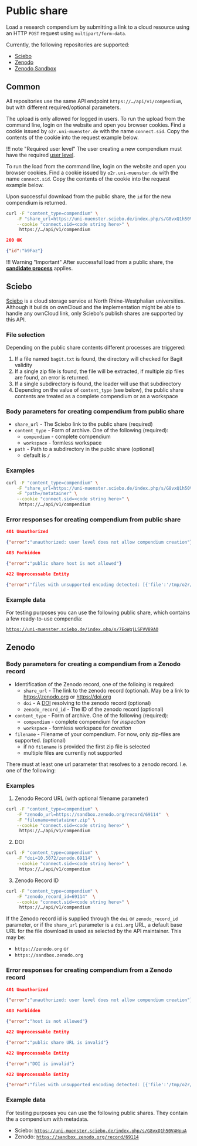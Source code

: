 # Public share

Load a research compendium by submitting a link to a cloud resource using an HTTP `POST` request using `multipart/form-data`.

Currently, the following repositories are supported:

- [Sciebo](https://sciebo.de)
- [Zenodo](https://zenodo.org)
- [Zenodo Sandbox](https://sandbox.zenodo.org)

## Common

All repositories use the same API endpoint `https://…/api/v1/compendium`, but with different required/optional parameters.

The upload is only allowed for logged in users.
To run the upload from the command line, login on the website and open you browser cookies.
Find a cookie issued by `o2r.uni-muenster.de` with the name `connect.sid`.
Copy the contents of the cookie into the request example below.

!!! note "Required user level"
    The user creating a new compendium must have the required [user level](../user.md#user-levels).

To run the load from the command line, login on the website and open you browser cookies.
Find a cookie issued by `o2r.uni-muenster.de` with the name `connect.sid`.
Copy the contents of the cookie into the request example below.

Upon successful download from the public share, the `id` for the new compendium is returned.

```bash
curl -F "content_type=compendium" \
    -F "share_url=https://uni-muenster.sciebo.de/index.php/s/G8vxQ1h50V4HpuA"  \
    --cookie "connect.sid=<code string here>" \
     https://…/api/v1/compendium
```

```json
200 OK

{"id":"b9Faz"}
```

!!! Warning "Important"
    After successful load from a public share, the **[candidate process](upload.md#candidate-process)** applies.

## Sciebo

[Sciebo](http://www.sciebo.de/en/about/index.html) is a cloud storage service at North Rhine-Westphalian universities.
Although it builds on ownCloud and the implementation might be able to handle any ownCloud link, only Sciebo's publish shares are supported by this API. 

### File selection

Depending on the public share contents different processes are triggered:

1. If a file named `bagit.txt` is found, the directory will checked for Bagit validity
2. If a single zip file is found, the file will be extracted, if multiple zip files are found, an error is returned.
3. If a single subdirectory is found, the loader will use that subdirectory
4. Depending on the value of `content_type` (see below), the public share contents are treated as a complete compendium or as a  workspace

### Body parameters for creating compendium from public share

- `share_url` - The Sciebo link to the public share (required)
- `content_type` - Form of archive. One of the following (required):
    - `compendium` - complete compendium
    - `workspace` - formless workspace
- `path` - Path to a subdirectory in the public share (optional)
    - default is `/`

### Examples

```bash
curl -F "content_type=compendium" \
    -F "share_url=https://uni-muenster.sciebo.de/index.php/s/G8vxQ1h50V4HpuA"  \
    -F "path=/metatainer" \
    --cookie "connect.sid=<code string here>" \
     https://…/api/v1/compendium
```

### Error responses for creating compendium from public share

```json
401 Unauthorized

{"error":"unauthorized: user level does not allow compendium creation"}
```

```json
403 Forbidden

{"error":"public share host is not allowed"}
```

```json
422 Unprocessable Entity

{"error":"files with unsupported encoding detected: [{'file':'/tmp/o2r/compendium/ejpmi/data/test.txt','encoding':'Shift_JIS'}]"}
```

### Example data

For testing purposes you can use the following public share, which contains a few ready-to-use compendia:

[`https://uni-muenster.sciebo.de/index.php/s/7EoWgjLSFVV89AO`](https://uni-muenster.sciebo.de/index.php/s/7EoWgjLSFVV89AO)

## Zenodo

### Body parameters for creating a compendium from a Zenodo record

- Identification of the Zenodo record, one of the folloing is required:
    - `share_url` - The link to the zenodo record (optional). May be a link to https://zenodo.org or https://doi.org
    - `doi` - A [DOI](https://doi.org) resolving to the zenodo record (optional)
    - `zenodo_record_id` - The ID of the zenodo record (optional)
- `content_type` - Form of archive. One of the following (required):
    - `compendium` - complete compendium for _inspection_
    - `workspace` - formless workspace for _creation_
- `filename` - Filename of your compendium. For now, only zip-files are supported. (optional)
    - if no `filename` is provided the first zip file is selected
    - multiple files are currently not supported

There must at least one url parameter that resolves to a zenodo record. I.e. one of the following:

### Examples

1. Zenodo Record URL (with optional filename parameter)

```bash
curl -F "content_type=compendium" \
    -F "zenodo_url=https://sandbox.zenodo.org/record/69114"  \
    -F "filename=metatainer.zip" \
    --cookie "connect.sid=<code string here>" \
     https://…/api/v1/compendium
```

2. DOI

```bash
curl -F "content_type=compendium" \
    -F "doi=10.5072/zenodo.69114"  \
    --cookie "connect.sid=<code string here>" \
     https://…/api/v1/compendium
```

3. Zenodo Record ID

```bash
curl -F "content_type=compendium" \
    -F "zenodo_record_id=69114"  \
    --cookie "connect.sid=<code string here>" \
     https://…/api/v1/compendium
```
If the Zenodo record id is supplied through the `doi` or `zenodo_record_id` parameter, or if the `share_url` parameter is a `doi.org` URL, a default base URL for the file download is used as selected by the API maintainer. This may be:

- `https://zenodo.org` or
- `https://sandbox.zenodo.org`

### Error responses for creating compendium from a Zenodo record

```json
401 Unauthorized

{"error":"unauthorized: user level does not allow compendium creation"}
```

```json
403 Forbidden

{"error":"host is not allowed"}
```

```json
422 Unprocessable Entity

{"error":"public share URL is invalid"}
```

```json
422 Unprocessable Entity

{"error":"DOI is invalid"}
```

```json
422 Unprocessable Entity

{"error":"files with unsupported encoding detected: [{'file':'/tmp/o2r/compendium/ejpmi/data/test.txt','encoding':'Shift_JIS'}]"}
```

### Example data

For testing purposes you can use the following public shares.
They contain the a compendium with metadata.

- Sciebo: [`https://uni-muenster.sciebo.de/index.php/s/G8vxQ1h50V4HpuA`](https://uni-muenster.sciebo.de/index.php/s/G8vxQ1h50V4HpuA)
- Zenodo: [`https://sandbox.zenodo.org/record/69114`](https://sandbox.zenodo.org/record/69114)
